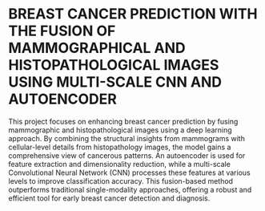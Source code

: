 # BREAST CANCER PREDICTION WITH THE FUSION OF MAMMOGRAPHICAL AND HISTOPATHOLOGICAL IMAGES USING MULTI-SCALE CNN AND AUTOENCODER

This project focuses on enhancing breast cancer prediction by fusing mammographic and histopathological images using a deep learning approach. By combining the structural insights from mammograms with cellular-level details from histopathology images, the model gains a comprehensive view of cancerous patterns. An autoencoder is used for feature extraction and dimensionality reduction, while a multi-scale Convolutional Neural Network (CNN) processes these features at various levels to improve classification accuracy. This fusion-based method outperforms traditional single-modality approaches, offering a robust and efficient tool for early breast cancer detection and diagnosis.
